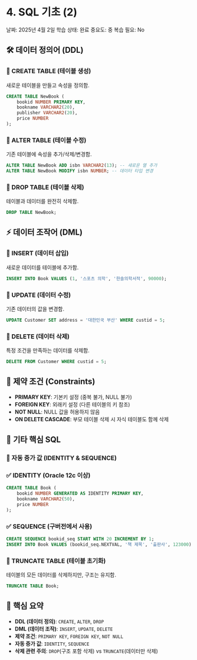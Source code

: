 # 4. SQL 기초 (2)

날짜: 2025년 4월 2일
학습 상태: 완료
중요도: 중
복습 필요: No

## 🛠️ 데이터 정의어 (DDL)

### **🔹 CREATE TABLE** (테이블 생성)

새로운 테이블을 만들고 속성을 정의함.

```sql
CREATE TABLE NewBook (
    bookid NUMBER PRIMARY KEY,
    bookname VARCHAR2(20),
    publisher VARCHAR2(20),
    price NUMBER
);
```

### **🔹 ALTER TABLE** (테이블 수정)

기존 테이블에 속성을 추가/삭제/변경함.

```sql
ALTER TABLE NewBook ADD isbn VARCHAR2(13); -- 새로운 열 추가
ALTER TABLE NewBook MODIFY isbn NUMBER; -- 데이터 타입 변경
```

### **🔹 DROP TABLE** (테이블 삭제)

테이블과 데이터를 완전히 삭제함.

```sql
DROP TABLE NewBook;
```

##

## ⚡ 데이터 조작어 (DML)

### **🔹 INSERT** (데이터 삽입)

새로운 데이터를 테이블에 추가함.

```sql
INSERT INTO Book VALUES (1, '스포츠 의학', '한솔의학서적', 90000);
```

### **🔹 UPDATE** (데이터 수정)

기존 데이터의 값을 변경함.

```sql
UPDATE Customer SET address = '대한민국 부산' WHERE custid = 5;
```

### **🔹 DELETE** (데이터 삭제)

특정 조건을 만족하는 데이터를 삭제함.

```sql
DELETE FROM Customer WHERE custid = 5;
```

##

## 🔐 제약 조건 (Constraints)

- **PRIMARY KEY**: 기본키 설정 (중복 불가, NULL 불가)
- **FOREIGN KEY**: 외래키 설정 (다른 테이블의 키 참조)
- **NOT NULL**: NULL 값을 허용하지 않음
- **ON DELETE CASCADE**: 부모 테이블 삭제 시 자식 테이블도 함께 삭제

##

## 🔄 기타 핵심 SQL

### **🔹 자동 증가 값 (IDENTITY & SEQUENCE)**

### ✅ **IDENTITY** (Oracle 12c 이상)

```sql
CREATE TABLE Book (
    bookid NUMBER GENERATED AS IDENTITY PRIMARY KEY,
    bookname VARCHAR2(50),
    price NUMBER
);
```

### ✅ **SEQUENCE** (구버전에서 사용)

```sql
CREATE SEQUENCE bookid_seq START WITH 20 INCREMENT BY 1;
INSERT INTO Book VALUES (bookid_seq.NEXTVAL, '책 제목', '출판사', 123000);
```

### **🔹 TRUNCATE TABLE** (테이블 초기화)

테이블의 모든 데이터를 삭제하지만, 구조는 유지함.

```sql
TRUNCATE TABLE Book;
```

##

## 📝 **핵심 요약**

- **DDL (데이터 정의)**: `CREATE`, `ALTER`, `DROP`
- **DML (데이터 조작)**: `INSERT`, `UPDATE`, `DELETE`
- **제약 조건**: `PRIMARY KEY`, `FOREIGN KEY`, `NOT NULL`
- **자동 증가 값**: `IDENTITY`, `SEQUENCE`
- **삭제 관련 주의**: `DROP`(구조 포함 삭제) vs `TRUNCATE`(데이터만 삭제)

